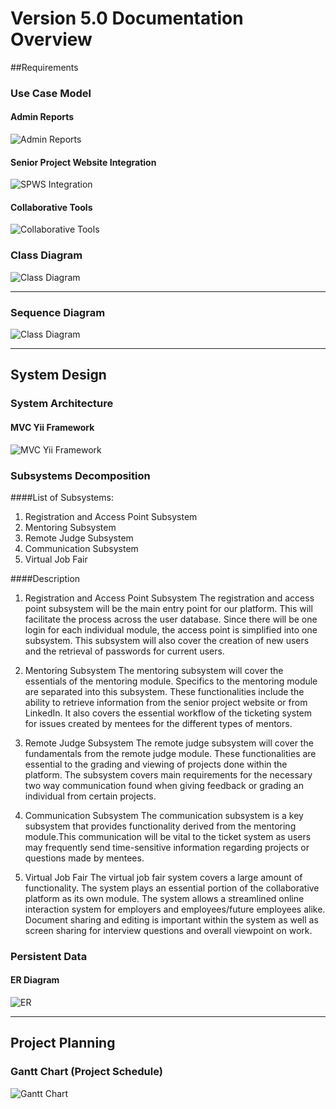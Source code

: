 #   Version 5.0 Documentation Overview

##Requirements

### Use Case Model

#### Admin Reports
![Admin Reports](https://github.com/FIU-SCIS-Senior-Project-2015-Spring/Collaborative-Platform-Ver-5.0/blob/develop/Documents/Images/UseCasesAdminReports.jpg "Admin Reports")

#### Senior Project Website Integration
![SPWS Integration](https://github.com/FIU-SCIS-Senior-Project-2015-Spring/Collaborative-Platform-Ver-5.0/blob/develop/Documents/Images/SPW%20Integration.png "SPWS Integration")

#### Collaborative Tools
![Collaborative Tools](https://github.com/FIU-SCIS-Senior-Project-2015-Spring/Collaborative-Platform-Ver-5.0/blob/develop/Documents/Images/Collaborative%20Tools.png "Collaborative Tools")

### Class Diagram
![Class Diagram](https://raw.githubusercontent.com/FIU-SCIS-Senior-Project-2015-Spring/Collaborative-Platform-Ver-5.0/develop/Documents/Images/AdminReportsClassDiagram.png "Class Diagram")

***

### Sequence Diagram
![Class Diagram](https://raw.githubusercontent.com/FIU-SCIS-Senior-Project-2015-Spring/Collaborative-Platform-Ver-5.0/develop/Documents/Images/SequenceAdminPullMenteeReport.png "Admin Pull Mentee Reports")

***

## System Design

### System Architecture
#### MVC Yii Framework
![MVC Yii Framework](https://github.com/FIU-SCIS-Senior-Project-2015-Spring/Collaborative-Platform-Ver-5.0/blob/develop/Documents/Images/SystemDesignMVC.jpg "MVC Yii Framework")


### Subsystems Decomposition
####List of Subsystems:
1.	Registration and Access Point Subsystem
2.	Mentoring Subsystem
3.	Remote Judge Subsystem
4.	Communication Subsystem
5.	Virtual Job Fair

####Description
1.	Registration and Access Point Subsystem
	The registration and access point subsystem will be the main entry point for our platform. This will facilitate the process across the user database. Since there will be one login for each individual module, the access point is simplified into one subsystem. This subsystem will also cover the creation of new users and the retrieval of passwords for current users.

2. Mentoring Subsystem
	The mentoring subsystem will cover the essentials of the mentoring module. Specifics to the mentoring module are separated into this subsystem. These functionalities include the ability to retrieve information from the senior project website or from LinkedIn. It also covers the essential workflow of the ticketing system for issues created by mentees for the different types of mentors.

3. Remote Judge Subsystem
	The remote judge subsystem will cover the fundamentals from the remote judge module. These functionalities are essential to the grading and viewing of projects done within the platform. The subsystem covers main requirements for the necessary two way communication found when giving feedback or grading an individual from certain projects. 

4. Communication Subsystem
	The communication subsystem is a key subsystem that provides functionality derived from the mentoring module.This communication will be vital to the ticket system as users may frequently send time-sensitive information regarding projects or questions made by mentees.

5. Virtual Job Fair
	The virtual job fair system covers a large amount of functionality. The system plays an essential portion of the collaborative platform as its own module. The system allows a streamlined online interaction system for employers and employees/future employees alike. Document sharing and editing is important within the system as well as screen sharing for interview questions and overall viewpoint on work. 

### Persistent Data
#### ER Diagram
![ER](https://github.com/FIU-SCIS-Senior-Project-2015-Spring/Collaborative-Platform-Ver-5.0/blob/develop/Documents/Images/EntityRelationshipModel.png "ER")


***
## Project Planning

### Gantt Chart (Project Schedule)
![Gantt Chart](https://github.com/FIU-SCIS-Senior-Project-2015-Spring/Collaborative-Platform-Ver-5.0/blob/develop/Documents/Images/GanttChart.tiff "Gantt")

